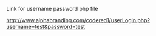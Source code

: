 Link for username password php file

http://www.alphabranding.com/codered1/userLogin.php?username=test&password=test
